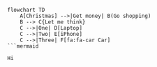 <!-- HTML comment to include Mermaid library and initialize -->
<!--
<script src="https://cdn.jsdelivr.net/npm/mermaid@10/dist/mermaid.min.js"></script>
<script>
mermaid.initialize({ startOnLoad: true });
</script>
-->

```mermaid
flowchart TD
    A[Christmas] -->|Get money| B(Go shopping)
    B --> C{Let me think}
    C -->|One| D[Laptop]
    C -->|Two| E[iPhone]
    C -->|Three| F[fa:fa-car Car]
```mermaid

Hi

